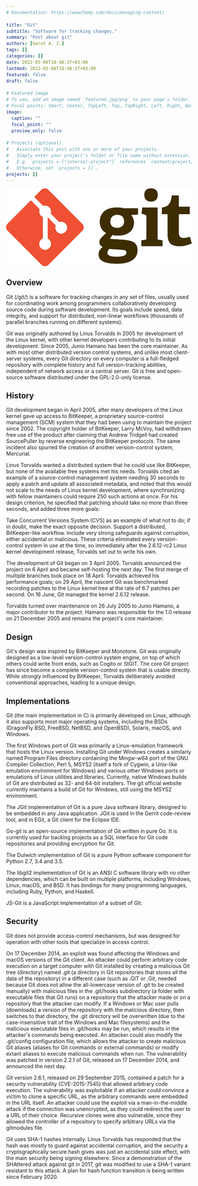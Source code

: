 ```yaml
---
# Documentation: https://wowchemy.com/docs/managing-content/

title: "Git"
subtitle: "Software for tracking changes."
summary: "Post about git"
authors: [Garut A. I.]
tags: []
categories: []
date: 2022-05-06T18:48:37+03:00
lastmod: 2022-05-06T18:48:37+03:00
featured: false
draft: false

# Featured image
# To use, add an image named `featured.jpg/png` to your page's folder.
# Focal points: Smart, Center, TopLeft, Top, TopRight, Left, Right, BottomLeft, Bottom, BottomRight.
image:
  caption: ""
  focal_point: ""
  preview_only: false

# Projects (optional).
#   Associate this post with one or more of your projects.
#   Simply enter your project's folder or file name without extension.
#   E.g. `projects = ["internal-project"]` references `content/project/deep-learning/index.md`.
#   Otherwise, set `projects = []`.
projects: []
---
```


![Git_Logo](Git-Logo-2Color.png)

## Overview

Git (/git/) is a software for tracking changes in any set of files, usually used for coordinating work among programmers collaboratively developing source code during software development. Its goals include speed, data integrity, and support for distributed, non-linear workflows (thousands of parallel branches running on different systems).

Git was originally authored by Linus Torvalds in 2005 for development of the Linux kernel, with other kernel developers contributing to its initial development. Since 2005, Junio Hamano has been the core maintainer. As with most other distributed version control systems, and unlike most client-server systems, every Git directory on every computer is a full-fledged repository with complete history and full version-tracking abilities, independent of network access or a central server. Git is free and open-source software distributed under the GPL-2.0-only license.

## History

Git development began in April 2005, after many developers of the Linux kernel gave up access to BitKeeper, a proprietary source-control management (SCM) system that they had been using to maintain the project since 2002. The copyright holder of BitKeeper, Larry McVoy, had withdrawn free use of the product after claiming that Andrew Tridgell had created SourcePuller by reverse engineering the BitKeeper protocols. The same incident also spurred the creation of another version-control system, Mercurial.

Linus Torvalds wanted a distributed system that he could use like BitKeeper, but none of the available free systems met his needs. Torvalds cited an example of a source-control management system needing 30 seconds to apply a patch and update all associated metadata, and noted that this would not scale to the needs of Linux kernel development, where synchronizing with fellow maintainers could require 250 such actions at once. For his design criterion, he specified that patching should take no more than three seconds, and added three more goals:

Take Concurrent Versions System (CVS) as an example of what not to do; if in doubt, make the exact opposite decision.
Support a distributed, BitKeeper-like workflow.
Include very strong safeguards against corruption, either accidental or malicious.
These criteria eliminated every version-control system in use at the time, so immediately after the 2.6.12-rc2 Linux kernel development release, Torvalds set out to write his own.

The development of Git began on 3 April 2005. Torvalds announced the project on 6 April and became self-hosting the next day. The first merge of multiple branches took place on 18 April. Torvalds achieved his performance goals; on 29 April, the nascent Git was benchmarked recording patches to the Linux kernel tree at the rate of 6.7 patches per second. On 16 June, Git managed the kernel 2.6.12 release.

Torvalds turned over maintenance on 26 July 2005 to Junio Hamano, a major contributor to the project. Hamano was responsible for the 1.0 release on 21 December 2005 and remains the project's core maintainer.

## Design

Git's design was inspired by BitKeeper and Monotone. Git was originally designed as a low-level version-control system engine, on top of which others could write front ends, such as Cogito or StGIT. The core Git project has since become a complete version-control system that is usable directly. While strongly influenced by BitKeeper, Torvalds deliberately avoided conventional approaches, leading to a unique design.

## Implementations

Git (the main implementation in C) is primarily developed on Linux, although it also supports most major operating systems, including the BSDs (DragonFly BSD, FreeBSD, NetBSD, and OpenBSD), Solaris, macOS, and Windows.

The first Windows port of Git was primarily a Linux-emulation framework that hosts the Linux version. Installing Git under Windows creates a similarly named Program Files directory containing the Mingw-w64 port of the GNU Compiler Collection, Perl 5, MSYS2 (itself a fork of Cygwin, a Unix-like emulation environment for Windows) and various other Windows ports or emulations of Linux utilities and libraries. Currently, native Windows builds of Git are distributed as 32- and 64-bit installers. The git official website currently maintains a build of Git for Windows, still using the MSYS2 environment.

The JGit implementation of Git is a pure Java software library, designed to be embedded in any Java application. JGit is used in the Gerrit code-review tool, and in EGit, a Git client for the Eclipse IDE.

Go-git is an open-source implementation of Git written in pure Go. It is currently used for backing projects as a SQL interface for Git code repositories and providing encryption for Git.

The Dulwich implementation of Git is a pure Python software component for Python 2.7, 3.4 and 3.5.

The libgit2 implementation of Git is an ANSI C software library with no other dependencies, which can be built on multiple platforms, including Windows, Linux, macOS, and BSD. It has bindings for many programming languages, including Ruby, Python, and Haskell.

JS-Git is a JavaScript implementation of a subset of Git.

## Security

Git does not provide access-control mechanisms, but was designed for operation with other tools that specialize in access control.

On 17 December 2014, an exploit was found affecting the Windows and macOS versions of the Git client. An attacker could perform arbitrary code execution on a target computer with Git installed by creating a malicious Git tree (directory) named .git (a directory in Git repositories that stores all the data of the repository) in a different case (such as .GIT or .Git, needed because Git does not allow the all-lowercase version of .git to be created manually) with malicious files in the .git/hooks subdirectory (a folder with executable files that Git runs) on a repository that the attacker made or on a repository that the attacker can modify. If a Windows or Mac user pulls (downloads) a version of the repository with the malicious directory, then switches to that directory, the .git directory will be overwritten (due to the case-insensitive trait of the Windows and Mac filesystems) and the malicious executable files in .git/hooks may be run, which results in the attacker's commands being executed. An attacker could also modify the .git/config configuration file, which allows the attacker to create malicious Git aliases (aliases for Git commands or external commands) or modify extant aliases to execute malicious commands when run. The vulnerability was patched in version 2.2.1 of Git, released on 17 December 2014, and announced the next day.

Git version 2.6.1, released on 29 September 2015, contained a patch for a security vulnerability (CVE-2015-7545) that allowed arbitrary code execution. The vulnerability was exploitable if an attacker could convince a victim to clone a specific URL, as the arbitrary commands were embedded in the URL itself. An attacker could use the exploit via a man-in-the-middle attack if the connection was unencrypted, as they could redirect the user to a URL of their choice. Recursive clones were also vulnerable, since they allowed the controller of a repository to specify arbitrary URLs via the gitmodules file.

Git uses SHA-1 hashes internally. Linus Torvalds has responded that the hash was mostly to guard against accidental corruption, and the security a cryptographically secure hash gives was just an accidental side effect, with the main security being signing elsewhere. Since a demonstration of the SHAttered attack against git in 2017, git was modified to use a SHA-1 variant resistant to this attack. A plan for hash function transition is being written since February 2020.